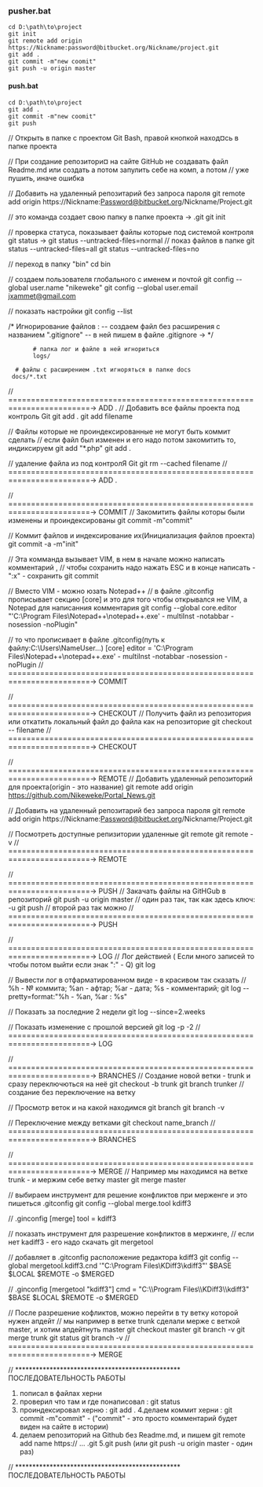 ### pusher.bat
```
cd D:\path\to\project
git init
git remote add origin https://Nickname:password@bitbucket.org/Nickname/project.git
git add .
git commit -m"new coomit"
git push -u origin master
```



#### push.bat
```
cd D:\path\to\project
git add .
git commit -m"new coomit"
git push
```





// Открыть в папке с проектом Git Bash, правой кнопкой наход¤сь в папке проекта

// При создание репозитори¤ на сайте GitHub не создавать файл Readme.md или создать а потом запулить себе на комп, а потом
// уже пушить, иначе ошибка

// Добавить на удаленный репозитарий без запроса пароля
git remote add origin https://Nickname:Password@bitbucket.org/Nickname/Project.git 


//  это команда создает свою папку в папке проекта -> .git
git init


// проверка статуса, показывает файлы которые под системой контроля
 git status ->
 git status --untracked-files=normal // показ файлов в папке
 git status --untracked-files=all
 git status --untracked-files=no

// переход в папку "bin"
cd bin

// создаем пользователя глобального с именем и почтой
git config --global user.name "nikeweke"
git config --global user.email jxammet@gmail.com

// показать настройки
git config --list

/*  Игнорирование файлов : -- создаем файл без расширения с названием ".gitignore"
                          -- в ней пишем в файле  .gitignore -> */

           # папка лог и файле в ней игнориться
           logs/

	  # файлы с расширением .txt игноряться в папке docs
	 docs/*.txt

// ========================================================================->  ADD .
// Добавить все файлы проекта под контроль Git
git add .
git add filename

// Файлы которые не проиндексированные не могут быть коммит сделать
// если файл был изменен и его надо потом закомитить то, индиксируем
git add "*.php"
git add .

// удаление файла из под контролЯ Git
git rm --cached filename
// ========================================================================->  ADD .




// ========================================================================->  COMMIT
// Закомитить файлы которы были изменены и проиндексированы
git commit -m"commit"

// Коммит файлов и индексирование их(Инициализация файлов проекта)
git commit -a -m"init"


// Эта комманда вызывает VIM, в нем в начале можно написать комментарий , 
// чтобы сохранить надо нажать ESC и в конце написать - ":x" - сохранить
git commit


// Вместо VIM - можно юзать Notepad++
// в файле .gitconfig прописывает секцию [core] и это для того чтобы открывался не VIM, а Notepad для написанния комментария
git config --global core.editor "'C:\Program Files\Notepad++\notepad++.exe' - multiInst -notabbar -nosession -noPlugin"

// то что прописивает в файле .gitconfig(путь к файлу:C:\Users\NameUser\...)
[core]
   editor = 'C:\\Program Files\\Notepad++\\notepad++.exe' - multiInst -notabbar -nosession -noPlugin
// ========================================================================->  COMMIT   





// ========================================================================->  CHECKOUT
// Получить файл из репозитория или откатить локальный файл до файла как на репозиторие
git checkout -- filename
// ========================================================================->  CHECKOUT





// ========================================================================->  REMOTE
// Добавить удаленный репозиторий для проекта(origin - это название)
git remote add origin https://github.com/Nikeweke/Portal_News.git

// Добавить на удаленный репозитарий без запроса пароля
git remote add origin https://Nickname:Password@bitbucket.org/Nickname/Project.git 

// Посмотреть доступные репизитории удаленные
git remote
git remote -v
// ========================================================================->  REMOTE 





// ========================================================================->  PUSH
// Закачать файлы на GitHGub в репозиторий
git push -u origin master // один раз так, так как здесь ключ: -u
git push                 // второй раз так можно
// ========================================================================->  PUSH






// ========================================================================->  LOG
// Лог действией ( Если много записей то чтобы потом выйти если знак ":" - Q)
git log

// Вывести лог в отфарматированном виде - в красивом так сказать
// %h - № коммита;  %an  - афтар;  %ar  - дата;  %s -  комментарий;
git log --pretty=format:"%h - %an, %ar : %s"  


// Показать за последние 2 недели
git log --since=2.weeks

// Показать изменение с прошлой версией 
git log -p -2
// ========================================================================-> LOG




// ========================================================================-> BRANCHES
// Создание новой ветки - trunk и сразу переключються на неё
git checkout -b trunk
git branch trunker // создание без переключение на ветку

// Просмотр веток и на какой находимся
git branch
git branch -v

// Переключение между ветками
git checkout name_branch
// ========================================================================-> BRANCHES





// ========================================================================-> MERGE
// Например мы находимся на ветке trunk - и мержим себе ветку master
git merge master

// выбираем инструмент для решение конфликтов при мерженге и это пишеться .gitconfig
git config --global merge.tool kdiff3

// .ginconfig
[merge]
    tool = kdiff3

// показать инструмент для разрешение конфликтов в мержинге,
// если нет kadiff3 - его надо скачать
git mergetool 

// добавляет в .gitconfig расположение редактора kdiff3
git config --global mergetool.kdiff3.cnd '"C:\Program Files\KDiff3\kdiff3"' $BASE $LOCAL $REMOTE -o $MERGED

// .ginconfig
[mergetool "kdiff3"]
    cmd = \"C:\\\\Program Files\\\\KDiff3\\\\kdiff3\" $BASE $LOCAL $REMOTE -o $MERGED 
    
// После разрешение кофликтов, можно перейти в ту ветку которой нужен апдейт
// мы например в ветке trunk сделали мерже с веткой master, и хотим апдейтнуть master
git checkout master
git branch -v
git merge trunk
git status
git branch -v
// ========================================================================-> MERGE



// ************************************************ ПОСЛЕДОВАТЕЛЬНОСТЬ РАБОТЫ

1. пописал в файлах херни
2. проверил что там и где понаписовал : git status
3. проиндексировал херню : git add .
4.делаем коммит херни : git commit -m"commit" - ("commit" - это просто комментарий будет виден на сайте в истории)
5. делаем репозиторий на Github без Readme.md, и пишем git remote add name https:// ... .git
5.git push (или git push -u origin master - один раз)

// ************************************************ ПОСЛЕДОВАТЕЛЬНОСТЬ РАБОТЫ


